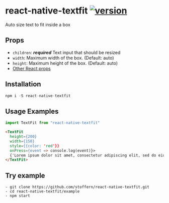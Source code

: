# react-native-textfit [![version](https://img.shields.io/npm/v/react-native-textfit.svg)](https://www.npmjs.org/package/react-native-textfit)
Auto size text to fit inside a box 

## Props

- `children`: ***required*** Text input that should be resized
- `width`: Maximum width of the box. (Default: auto)
- `height`: Maximum height of the box. (Default: auto)
- [Other React props](https://facebook.github.io/react-native/docs/text.html#props) 

## Installation

```js
npm i -S react-native-textfit
```

## Usage Examples

```js
import TextFit from "react-native-textfit"
```

```html
<TextFit
  height={200}
  width={150}
  style={{color: 'red'}}
  onPress={event => console.log(event)}>
  {'Lorem ipsum dolor sit amet, consectetur adipiscing elit, sed do eiusmod tempor incididunt ut labore et dolore magna aliqua. Ut enim ad minim veniam, quis nostrud exercitation ullamco laboris nisi ut aliquip ex ea commodo consequat. Duis aute irure dolor in reprehenderit in voluptate velit esse cillum dolore eu fugiat nulla pariatur. Excepteur sint occaecat cupidatat non proident, sunt in culpa qui officia deserunt mollit anim id est laborum.'}
</TextFit>
```

## Try example

```
- git clone https://github.com/stoffern/react-native-textfit.git
- cd react-native-textfit/example
- npm start
```
